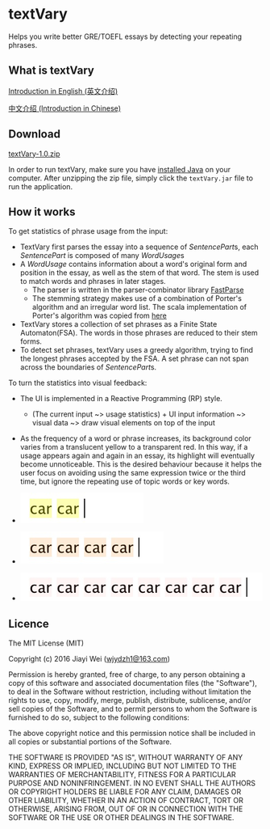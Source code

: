 # textVary
Helps you write better GRE/TOEFL essays by detecting your repeating phrases.

## What is textVary

[Introduction in English (英文介绍)](https://mrvplusone.github.io/textVary/)

[中文介绍 (Introduction in Chinese)](https://mrvplusone.github.io/textVary/index_zh.html)

## Download

[textVary-1.0.zip](https://github.com/MrVPlusOne/textVary/releases/download/v1.0/textVary-1.0.zip)

In order to run textVary, make sure you have [installed Java](https://www.java.com/en/download/) on your computer. After unzipping the zip file, simply click the `textVary.jar` file to run the application.

## How it works

To get statistics of phrase usage from the input:

  * TextVary first parses the essay into a sequence of *SentencePart*s, each *SentencePart* is composed of many *WordUsage*s
  * A *WordUsage* contains information about a word's original form and position in the essay, as well as the stem of that word. The stem is used to match words and phrases in later stages.
    * The parser is written in the parser-combinator library [FastParse](https://github.com/lihaoyi/fastparse)
    * The stemming strategy makes use of a combination of Porter's algorithm and an irregular word list. The scala implementation of Porter's algorithm was copied from [here](https://github.com/scalanlp/chalk/blob/master/src/main/scala/chalk/text/analyze/PorterStemmer.scala)
  * TextVary stores a collection of set phrases as a Finite State Automaton(FSA). The words in those phrases are reduced to their stem forms.
  * To detect set phrases, textVary uses a greedy algorithm, trying to find the longest phrases accepted by the FSA. A set phrase can not span across the boundaries of *SentencePart*s.

To turn the statistics into visual feedback:

  * The UI is implemented in a Reactive Programming (RP) style.
    * (The current input ~> usage statistics) + UI input information ~> visual data ~> draw visual elements on top of the input


  * As the frequency of a word or phrase increases, its background color varies from a translucent yellow to a transparent red. In this way, if a usage appears again and again in an essay, its highlight will eventually become unnoticeable. This is the desired behaviour because it helps the user focus on avoiding using the same expression twice or the third time, but ignore the repeating use of topic words or key words.
   * ![2 cars](https://github.com/MrVPlusOne/textVary-storage/blob/master/2cars.png?raw=true)
   * ![4 cars](https://github.com/MrVPlusOne/textVary-storage/blob/master/4cars.png?raw=true)
   * ![8 cars](https://github.com/MrVPlusOne/textVary-storage/blob/master/8cars.png?raw=true)


## Licence

The MIT License (MIT)

Copyright (c) 2016 Jiayi Wei (wjydzh1@163.com)

Permission is hereby granted, free of charge, to any person obtaining a copy of this software and associated documentation files (the "Software"), to deal in the Software without restriction, including without limitation the rights to use, copy, modify, merge, publish, distribute, sublicense, and/or sell copies of the Software, and to permit persons to whom the Software is furnished to do so, subject to the following conditions:

The above copyright notice and this permission notice shall be included in all copies or substantial portions of the Software.

THE SOFTWARE IS PROVIDED "AS IS", WITHOUT WARRANTY OF ANY KIND, EXPRESS OR IMPLIED, INCLUDING BUT NOT LIMITED TO THE WARRANTIES OF MERCHANTABILITY, FITNESS FOR A PARTICULAR PURPOSE AND NONINFRINGEMENT. IN NO EVENT SHALL THE AUTHORS OR COPYRIGHT HOLDERS BE LIABLE FOR ANY CLAIM, DAMAGES OR OTHER LIABILITY, WHETHER IN AN ACTION OF CONTRACT, TORT OR OTHERWISE, ARISING FROM, OUT OF OR IN CONNECTION WITH THE SOFTWARE OR THE USE OR OTHER DEALINGS IN THE SOFTWARE.
